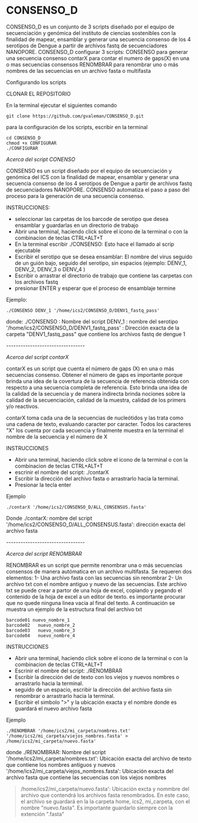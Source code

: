 # CONSENSO_D
CONSENSO_D es un conjunto de 3 scripts diseñado por el equipo de secuenciación y genómica del instituto de ciencias sostenibles con la finalidad de mapear, ensamblar y generar una secuencia consenso de los 4 serotipos de Dengue a partir de archivos fastq de secuenciadores NANOPORE.
CONSENSO_D configurar 3 scripts:
	CONSENSO para generar una secuencia consenso
	contarX para contar el numero de gaps(X) en una o mas secuencias consensos
	RENOMBRAR para renombrar uno o más nombres de las secuencias en un archivo fasta o multifasta

Configurando los scripts

CLONAR EL REPOSITORIO

En la terminal ejecutar el siguientes comando
```
git clone https://github.com/gvaleman/CONSENSO_D.git
```
para la configuración de los scripts, escribir en la terminal
```
cd CONSENSO_D
chmod +x CONFIGURAR
./CONFIGURAR
```
*Acerca del script CONENSO*

CONSENSO es un script diseñado por el equipo de secuenciación y genómica del ICS con la finalidad de mapear, ensamblar y generar una secuencia consenso de los 4 serotipos de Dengue a partir de archivos fastq de secuenciadores NANOPORE.
CONSENSO automatiza el paso a paso del proceso para la generación de una secuencia consenso.

INSTRUCCIONES:
- seleccionar las carpetas de los barcode de serotipo que desea ensamblar y guardarlas en un directorio de trabajo
- Abrir una terminal, haciendo click sobre el icono de la terminal o con la combinacion de teclas CTRL+ALT+T
- En la terminal escribir ./CONSENSO: Esto hace el llamado al scrip ejecutable
- Escribir el serotipo que se desea ensamblar: El nombre del virus seguido de un guión bajo, seguido del serotipo, sin espacios (ejemplo: DENV_1, DENV_2, DENV_3 o DENV_4 )
- Escribir o arrastrar el directorio de trabajo que contiene las carpetas con los archivos fastq
- presionar ENTER y esperar que el proceso de ensamblaje termine

Ejemplo:
```
./CONSENSO DENV_1 '/home/ics2/CONSENSO_D/DENV1_fastq_pass'
```
  donde:
./CONSENSO : Nombre del script
DENV_1 : nombre del serotipo
'/home/ics2/CONSENSO_D/DENV1_fastq_pass' : Dirección exacta de la carpeta "DENV1_fastq_pass" que contiene los archivos fastq de dengue 1


*---------------------------------* 


*Acerca del script contarX*

contarX es un script que cuenta el número de gaps (X) en una o más secuencias consenso.
Obtener el número de gaps es importante porque brinda una idea de la covertura de la secuencia de referencia obtenida con respecto a una secuencia completa de referencia. Esto brinda una idea de la calidad de la secuencia y de manera indirecta brinda nociones sobre la calidad de la secuenciación, calidad de la muestra, calidad de los primers y/o reactivos.

contarX toma cada una de la secuencias de nucleótidos y las trata como una cadena de texto, evaluando caracter por caracter. Todos los caracteres "X" los cuenta por cada secuencia y finalmente muestra en la terminal el nombre de la secuencia y el número de X

INSTRUCCIONES
- Abrir una terminal, haciendo click sobre el icono de la terminal o con la combinacion de teclas CTRL+ALT+T
- escrinir el nombre del script: ./contarX
- Escribir la dirección del archivo fasta o arrastrarlo hacia la terminal.
- Presionar la tecla enter

Ejemplo
```
./contarX '/home/ics2/CONSENSO_D/ALL_CONSENSUS.fasta'
```
      
 Donde
   ./contarX: nombre del script
   '/home/ics2/CONSENSO_D/ALL_CONSENSUS.fasta': dirección exacta del archivo fasta 
   
   
   *---------------------------------* 


*Acerca del script RENOMBRAR*

RENOMBRAR es un script que permite renombrar una o más secuencias consensos de manera autómatica en un archivo multifasta.
Se requeren dos elementos:
 1- Una archivo fasta con las secuencias sin renombrar
 2- Un archivo txt con el nombre antiguo y nuevo de las secuencias. Este archivo txt se puede crear a partor de una hoja de excel, copiando y pegando el contenido de la hoja de excel a un editor de texto. es importante procurar que no quede ninguna linea vacia al final del texto. A continuación se muestra un ejemplo de la estructura final del archivo txt
 ```
barcode01 nuevo_nombre_1
barcode02	nuevo_nombre_2
barcode03	nuevo_nombre_3
barcode04	nuevo_nombre_4
```

INSTRUCCIONES
- Abrir una terminal, haciendo click sobre el icono de la terminal o con la combinacion de teclas CTRL+ALT+T
- Escrinir el nombre del script: ./RENOMBRAR
- Escribir la dirección del de texto con los viejos y nuevos nombres o arrastrarlo hacia la terminal.
- seguido de un espacio, escribir la dirección del archivo fasta sin renombrar o arrastrarlo hacia la terminal.
- Escribir el simbolo ">" y la ubicación exacta y el nombre donde es guardará el nuevo archivo fasta

Ejemplo
```
./RENOMBRAR '/home/ics2/mi_carpeta/nombres.txt'  '/home/ics2/mi_carpeta/viejos_nombres.fasta' > /home/ics2/mi_carpeta/nuevo.fasta'
```

  donde
 ./RENOMBRAR: Nombre del script
 '/home/ics2/mi_carpeta/nombres.txt': Ubicación exacta del archivo de texto que contiene los nombres antiguos y nuevos
 '/home/ics2/mi_carpeta/viejos_nombres.fasta': Ubicación exacta del archivo fasta que contiene las secuencias con los viejos nombres
  > /home/ics2/mi_carpeta/nuevo.fasta': Ubicación excta y nommbre del archivo que contendrá los archivos fasta renombrados. En este caso, el archivo se guardará en la la carpeta home, ics2, mi_carpeta, con el nombre "nuevo.fasta". Es importante guardarlo siempre con la extención ".fasta"
 

